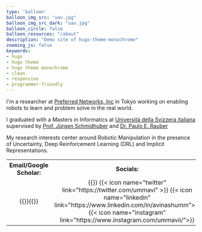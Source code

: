 ```yaml
---
type: 'balloon'
balloon_img_src: "uav.jpg"
balloon_img_src_dark: "uav.jpg"
balloon_circle: false
balloon_resources: "/about"
description: "Demo site of hugo-theme-monochrome"
zooming_js: false
keywords:
- hugo
- hugo theme
- hugo theme monochrome
- clean
- responsive
- programmer-friendly
---
```

I'm a researcher at [Preferred Networks, Inc](https://www.preferred.jp/en/) in Tokyo working on enabling robots to learn and problem solve in the real world.

I graduated with a Masters in Informatics at [Università della Svizzera italiana](https://www.usi.ch/) supervised by [Prof. Jürgen Schmidhuber](http://people.idsia.ch/~juergen/) and [Dr. Paulo E. Rauber](http://paulorauber.com/)

My research interests center around Robotic Manipulation in the presence of Uncertainty, Deep Reinforcement Learning (DRL) and Implicit Representations.

<table>
	<tr>
		<th>Email/Google Scholar:</th>
		<th>Socials:</th>
	</tr>
	<tr style="text-align:center">
		<td>
			{{<icon name="mail" link="mailto:avinash.umm[at]gmail.com">}}{{<icon name="scholar" link="https://scholar.google.ch/citations?user=ktaK03YAAAAJ" >}}
		</td>
		<td>
			{{<icon name="github" link="https://github.com/ummavi">}}
			{{< icon name="twitter" link="https://twitter.com/ummavi" >}}
			{{< icon name="linkedin" link="https://www.linkedin.com/in/avinashumm">}}
			{{< icon name="instagram" link="https://www.instagram.com/ummavii/">}}
		</td>
	</tr>
</table>


